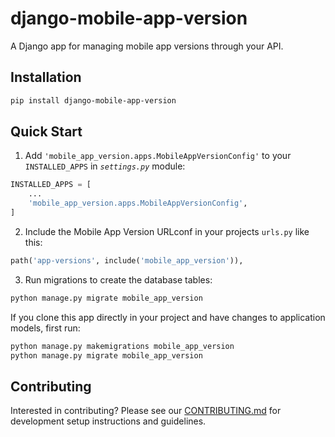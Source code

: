 # django-mobile-app-version

A Django app for managing mobile app versions through your API.

## Installation

```sh
pip install django-mobile-app-version
```

## Quick Start

1. Add `'mobile_app_version.apps.MobileAppVersionConfig'` to your `INSTALLED_APPS` in _`settings.py`_ module:
```python
INSTALLED_APPS = [
    ...
    'mobile_app_version.apps.MobileAppVersionConfig',
]
```

2. Include the Mobile App Version URLconf in your projects `urls.py` like this:
```python
path('app-versions', include('mobile_app_version')),
```

3. Run migrations to create the database tables:
```sh
python manage.py migrate mobile_app_version
```

If you clone this app directly in your project and have changes to application models, first run:
```sh
python manage.py makemigrations mobile_app_version
python manage.py migrate mobile_app_version
```

## Contributing

Interested in contributing? Please see our [CONTRIBUTING.md](CONTRIBUTING.md) for development setup instructions and guidelines.
